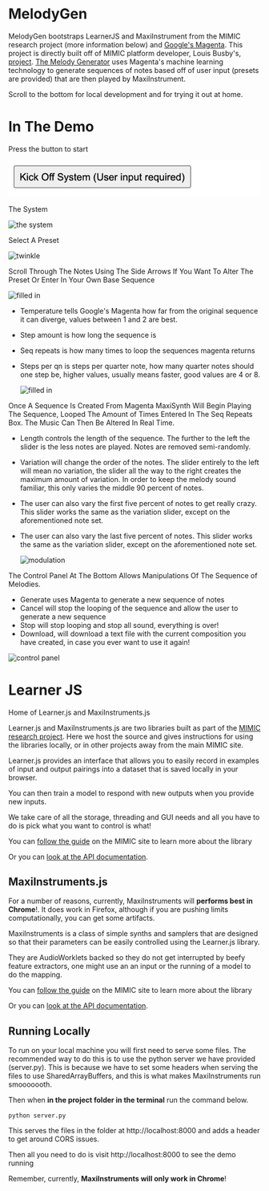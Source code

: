 # MelodyGen 

MelodyGen bootstraps LearnerJS and MaxiInstrument from the MIMIC research project (more information below) and [Google's Magenta](https://magenta.tensorflow.org/). This project is directly built off of MIMIC platform developer, Louis Busby's, [project](https://github.com/Louismac/learnerjs). [The Melody Generator](https://github.com/bkudler/MelodyGen) uses Magenta's machine learning technology to generate sequences of notes based off of user input (presets are provided) that are then played by MaxiInstrument.

Scroll to the bottom for local development and for trying it out at home. 

# In The Demo

Press the button to start

  ![start button](https://raw.githubusercontent.com/bkudler/MelodyGenWithMaxiWithLearner/main/images/Screen%20Shot%202021-12-03%20at%2010.37.58%20AM.png)

The System

  ![the system](https://user-images.githubusercontent.com/16430294/213081835-a8c8987e-1cad-4aa8-94ea-c0f23f96a5e3.png)

Select A Preset

  ![twinkle](https://user-images.githubusercontent.com/16430294/213082258-9ec59409-f4da-455b-87fb-d407fab7c24a.png)

Scroll Through The Notes Using The Side Arrows If You Want To Alter The Preset Or Enter In Your Own Base Sequence

  ![filled in](https://user-images.githubusercontent.com/16430294/213082431-f54d0e14-1a10-4c36-a3be-73187341bea1.png)

* Temperature tells Google's Magenta how far from the original sequence it can diverge, values between 1 and 2 are best.
* Step amount is how long the sequence is
* Seq repeats is how many times to loop the sequences magenta returns
* Steps per qn is steps per quarter note, how many quarter notes should one step be, higher values, usually means faster, good values are 4 or 8.

  ![filled in](https://user-images.githubusercontent.com/16430294/213082431-f54d0e14-1a10-4c36-a3be-73187341bea1.png)

Once A Sequence Is Created From Magenta MaxiSynth Will Begin Playing The Sequence, Looped The Amount of Times Entered In The Seq Repeats Box. The Music Can Then Be Altered In Real Time.

* Length controls the length of the sequence. The further to the left the slider is the less notes are played. Notes are removed semi-randomly.
* Variation will change the order of the notes. The slider entirely to the left will mean no variation, the slider all the way to the right creates the maximum amount of variation. In order to keep the melody sound familiar, this only varies the middle 90 percent of notes.
* The user can also vary the first five percent of notes to get really crazy. This slider works the same as the variation slider, except on the aforementioned note set.
* The user can also vary the last five percent of notes. This slider works the same as the variation slider, except on the aforementioned note set.

  ![modulation](https://user-images.githubusercontent.com/16430294/213518173-3957d75e-07cd-490c-9b90-6e3a07bd7cbe.png)

The Control Panel At The Bottom Allows Manipulations Of The Sequence of Melodies. 
* Generate uses Magenta to generate a new sequence of notes
* Cancel will stop the looping of the sequence and allow the user to generate a new sequence
* Stop will stop looping and stop all sound, everything is over!
* Download, will download a text file with the current composition you have created, in case you ever want to use it again!

![control panel](https://user-images.githubusercontent.com/16430294/213083196-69e78a39-1f80-4b95-b3eb-7d4821778b5f.png)

# Learner JS

Home of Learner.js and MaxiInstruments.js

Learner.js and MaxiInstruments.js are two libraries built as part of the [MIMIC
research project](https://mimicproject.com). Here we host the source and gives instructions
for using the libraries locally, or in other projects away from the main MIMIC site.

Learner.js provides an interface that allows you to easily record in examples of input and output pairings into a dataset that is saved locally in your browser.

You can then train a model to respond with new outputs when you provide new inputs.

We take care of all the storage, threading and GUI needs and all you have to do is pick what you want to control is what!

You can [follow the guide](https://mimicproject.com/guides/learner) on the MIMIC site to learn more about the library

Or you can [look at the API documentation](https://www.doc.gold.ac.uk/~lmcca002/Learner.html).

## MaxiInstruments.js

For a number of reasons, currently, MaxiInstruments will **performs best in Chrome**!. It does work in Firefox, although if you are pushing limits computationally, you can get some artifacts.

MaxiInstruments is a class of simple synths and samplers that are designed so that their parameters can be easily controlled using the Learner.js library.

They are AudioWorklets backed so they do not get interrupted by beefy feature extractors, one might use an an input or the running of a model to do the mapping.

You can [follow the guide](https://mimicproject.com/guides/maxi-instrument) on the MIMIC site to learn more about the library

Or you can [look at the API documentation](https://www.doc.gold.ac.uk/~lmcca002/MaxiInstrument.html).

## Running Locally

To run on your local machine you will first need to serve some files. The recommended way to do this is to use the python server we have provided (server.py). This is because we have to set some headers when serving the files to use SharedArrayBuffers, and this is what makes MaxiInstruments run smooooooth.

Then when **in the project folder in the terminal** run the command below.

```
python server.py
```

This serves the files in the folder at http://localhost:8000 and adds a header to get around CORS issues.

Then all you need to do is visit http://localhost:8000 to see the demo running

Remember, currently, **MaxiInstruments will only work in Chrome**!

